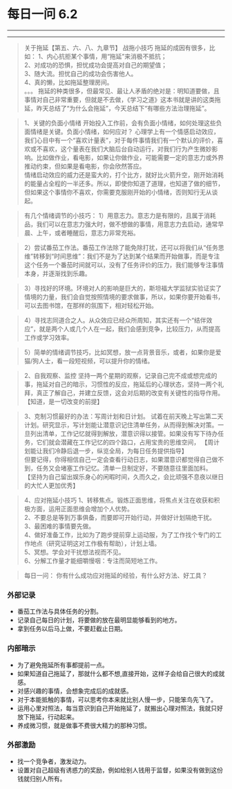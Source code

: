# 每日一问 6.2
---
<!-- toc -->
---

>关于拖延【第五、六、八、九章节】
战拖小技巧
拖延的成因有很多，比如：
>1、内心抗拒某个事情，用“拖延”来消极不抵抗；  
>2、对成功的恐惧，担忧成功会提高对自己的期望值；  
>3、随大流。担忧自己的成功会伤害他人。  
>4、真的懒，比如拖延整理房间。  
>。。。
>拖延的种类很多，但最常见、最让人矛盾的绝对是：明知道要做，且事情对自己非常重要，但就是不去做，《学习之道》这本书就是讲的这类拖延，昨天总结了“为什么会拖延”，今天总结下“有哪些方法治理拖延”。

>1、关键的负面小情绪
开始投入工作前，会有负面小情绪，如何处理这些负面情绪是关键。负面小情绪，如何应对？
心理学上有一个情感启动效应，我们心目中有一个“喜欢计量表”，对于每件事情我们有一个默认的评价，喜欢或不喜欢，这个量表在我们大脑后台自动运行，对我们行为产生微妙影响。比如做作业，看电影，如果让你做作业，可能需要一定的意志力或外界推动约束，但如果是看电影，你会欣然答应。  
>情绪启动效应的威力还是蛮大的，打个比方，就好比火箭升空，刚开始消耗的能量占全程的一半还多。所以，即使你知道了道理，也知道了做的细节，但如果这个事情你不喜欢，你需要克服刚开始的小情绪，否则知行无从谈起。

>有几个情绪调节的小技巧：
>1）用意志力。意志力是有限的，且属于消耗品，我们可以在意志力强大时，做不想做的事情，用意志力去启动，通常早晨、上午，或者睡醒后，意志力非常充裕。  

>2）尝试番茄工作法。番茄工作法除了能免除打扰，还可以将我们从“任务思维”转移到“时间思维”：我们不是为了达到某个结果而开始做事，而是专注这个任务一个番茄时间就可以，没有了任务评价的压力，我们能够专注事情本身，并逐渐找到乐趣。  

>3）寻找好的环境。环境对人的影响是巨大的，斯坦福大学监狱实验证实了情境的力量，我们会自觉按照情境的要求做事，所以，如果你要开始看书，可以去图书馆，在那样的氛围下，相对轻松开始。  

>4）寻找志同道合之人。从众效应已经众所周知，其实还有一个“结伴效应”，就是两个人或几个人在一起，我们会感到竞争，比较压力，从而提高工作或学习效率。  

>5）简单的情绪调节技巧，比如冥想，放一点背景音乐，或者，如果你是爱猫/狗人士，看一段短视频，可以提升你的情绪。  

>2、自我观察、监控
坚持一两个星期的观察，记录自己完不成或想完成的事，拖延对自己的暗示，习惯性的反应，拖延后的心理状态，坚持一两个礼拜，真正了解自己，并建立反馈，这会对后期的改变有关键性的指导作用。【知道，是一切改变的前提】

>3、克制习惯最好的办法：写周计划和日计划。
试着在前天晚上写出第二天计划。研究显示，写计划能让潜意识记住清单任务，从而得到解决对策。一旦列出清单，工作记忆就得到解放，潜意识得以接管。如果没有写下待办任务，它们就会潜藏在工作记忆的四个路口，占用宝贵的思维空间，
【周计划能让我们冷静后退一步，纵览全局，为每日任务提供指导】  
但要记得，你得相信自己一定会查看行动日志，如果潜意识都觉得自己做不到，任务又会堵塞工作记忆。清单一旦制定好，不要随意往里面加料。  
【坚持为自己留出娱乐身心的闲暇时间，久而久之，会比顽强不息夜以继日的大忙人更加优秀】

>4、应对拖延小技巧
1、转移焦点。锻炼正面思维，将焦点关注在收获和积极方面，运用正面思维会增加个人优势。  
2、不要总是等到万事俱备，而要即可开始行动，并做好计划隔绝干扰。  
3、最困难的事情要先做。  
4、做好准备工作，比如为了跑步提前穿上运动服，为了工作找个专门的工作地点（研究证明这对工作极有帮助），计划上墙。  
5、冥想。学会对干扰想法视而不见。  
6、分解工作量才能细嚼慢咽：专注而简短地工作。  

>每日一问：
你有什么成功应对拖延的经验，有什么好方法、好工具？

### 外部记录
- 番茄工作法与具体任务的分割。
- 记录自己每日的计划，将要做的放在最明显能够看到的地方。
- 拿到任务以后马上做，不要赶截止日期。

### 内部暗示
- 为了避免拖延所有事都提前一点。
- 如果知道自己拖延了，那就什么都不想,直接开始，这样子会给自己很大的成就感。
- 对感兴趣的事情，会想象完成后的成就感。
- 对于本能抵触的事情，可以思考你本来就比别人慢一步，只能笨鸟先飞了。
- 运用心里对照法，每当意识到自己开始拖延了，就搬出心理对照法，我就只好放下拖延，行动起来。
- 养成微习惯，就是做事不费很大精力的那种习惯。

### 外部激励

- 找一个竞争者，激发动力。
- 设置对自己超级有诱惑力的奖励，例如给别人钱用于监督，如果没有做到这份钱就归别人所有。